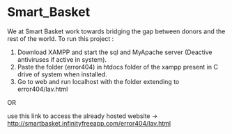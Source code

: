 # Smart_Basket
We at Smart Basket work towards bridging the gap between donors and the rest of the world.
To run this project :
1. Download XAMPP and start the sql and MyApache server (Deactive antiviruses if active in system).
2. Paste the folder (error404) in htdocs folder of the xampp present in C drive of system when installed.
3. Go to web and run localhost with the folder extending to error404/lav.html
 
 OR
 
 use this link to access the already hosted website -> http://smartbasket.infinityfreeapp.com/error404/lav.html
